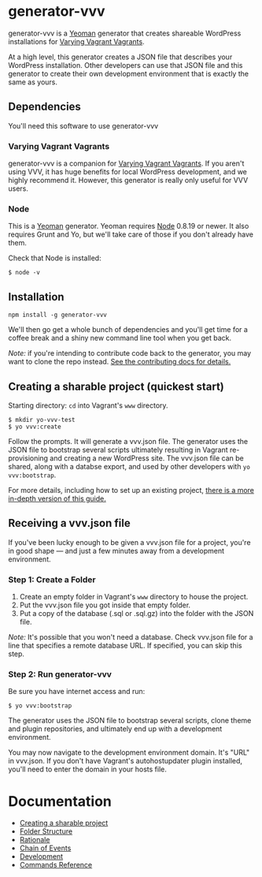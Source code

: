 # generator-vvv

generator-vvv is a [Yeoman](http://yeoman.io/) generator that creates shareable WordPress installations
for [Varying Vagrant Vagrants](https://github.com/Varying-Vagrant-Vagrants/VVV).

At a high level, this generator creates a JSON file that describes your WordPress installation. Other developers can use that JSON file and this generator to create their own development environment that is exactly the same as yours.

## Dependencies
You'll need this software to use generator-vvv

### Varying Vagrant Vagrants
generator-vvv is a companion for [Varying Vagrant Vagrants](https://github.com/Varying-Vagrant-Vagrants/VVV). If you aren't using VVV, it has huge benefits for local WordPress development, and we highly recommend it. However, this generator is really only useful for VVV users.

### Node
This is a [Yeoman](http://yeoman.io/) generator. Yeoman requires [Node](http://nodejs.org/) 0.8.19 or newer. It also requires Grunt and Yo, but we'll take care of those if you don't already have them.

Check that Node is installed:
````
$ node -v
````

## Installation
`npm install -g generator-vvv`

We'll then go get a whole bunch of dependencies and you'll get time for a coffee break and a shiny
new command line tool when you get back.

_Note:_ if you're intending to contribute code back to the generator, you may want to clone the repo instead. [See the contributing docs for details.](CONTRIBUTING.md)

## Creating a sharable project (quickest start)

Starting directory:
`cd` into Vagrant's `www` directory.

````
$ mkdir yo-vvv-test
$ yo vvv:create
````

Follow the prompts. It will generate a vvv.json file. The generator uses the JSON file to bootstrap several scripts ultimately resulting in Vagrant re-provisioning and creating a new WordPress site. The vvv.json file can be shared, along with a databse export, and used by other developers with `yo vvv:bootstrap`.

For more details, including how to set up an existing project, [there is a more in-depth version of this guide.](docs/creating-a-project.md)

## Receiving a vvv.json file
If you've been lucky enough to be given a vvv.json file for a project, you're in good shape — and just a few minutes away from a development environment.

### Step 1: Create a Folder
1. Create an empty folder in Vagrant's `www` directory to house the project.
1. Put the vvv.json file you got inside that empty folder.
1. Put a copy of the database (.sql or .sql.gz) into the folder with the JSON file.

_Note:_ It's possible that you won't need a database. Check vvv.json file for a line that specifies a remote database URL. If specified, you can skip this step.


### Step 2: Run generator-vvv
Be sure you have internet access and run:
````
$ yo vvv:bootstrap
````
The generator uses the JSON file to bootstrap several scripts, clone theme and plugin repositories, and ultimately end up with a development environment.

You may now navigate to the development environment domain. It's "URL" in vvv.json. If you don't have Vagrant's autohostupdater plugin installed, you'll need to enter the domain in your hosts file.

# Documentation
* [Creating a sharable project](docs/creating-a-project.md)
* [Folder Structure](docs/folder-structure.md)
* [Rationale](docs/rationale.md)
* [Chain of Events](docs/chain-of-events.md)
* [Development](docs/development.md)
* [Commands Reference](docs/commands-reference.md)